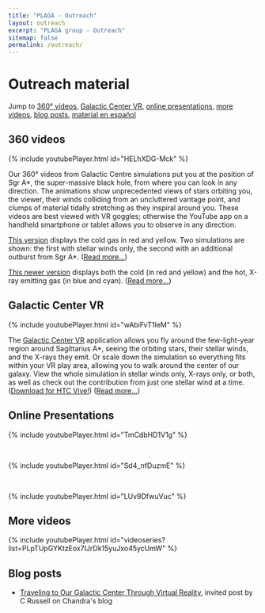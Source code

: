 ```yaml
---
title: "PLAGA - Outreach"
layout: outreach
excerpt: "PLAGA group - Outreach"
sitemap: false
permalink: /outreach/
---
```


# Outreach material

Jump to [360° videos](#360-videos), [Galactic Center VR](#galactic-center-vr), [online presentations](#online-presentations), [more videos](#more-videos), [blog posts](#blog-posts), [material en español](/plaga/divulgacion)



## 360 videos

{% include youtubePlayer.html id="HELhXDG-Mck" %}

Our 360° videos from Galactic Centre simulations put you at the
position of Sgr A*, the super-massive black hole, from where you can
look in any direction.  The animations show unprecedented views of
stars orbiting you, the viewer, their winds colliding from an
uncluttered vantage point, and clumps of material tidally stretching
as they inspiral around you.  These videos are best viewed with VR
goggles; otherwise the YouTube app on a handheld smartphone or tablet
allows you to observe in any direction.

[This version](https://youtu.be/YKzxmeABbkU)
displays the cold gas in red and yellow.  Two simulations are shown:
the first with stellar winds only, the second with an additional
outburst from Sgr A*.
([Read more...](https://www.nasa.gov/mission_pages/chandra/news/scientists-take-viewers-to-the-center-of-the-milky-way.html))


[This newer version](https://youtu.be/wBxW2_B9_Is)
displays both the cold (in red and yellow) and the
hot, X-ray emitting gas (in blue and cyan).
([Read more...](https://www.nasa.gov/mission_pages/chandra/news/galactic-center-visualization-delivers-star-power.html))


## Galactic Center VR

{% include youtubePlayer.html id="wAbiFvT1IeM" %}

The [Galactic Center VR](https://store.steampowered.com/app/1240350/Galactic_Center_VR/)
application allows you fly around the few-light-year region around
Sagittarius A*, seeing the orbiting stars, their stellar winds, and
the X-rays they emit. Or scale down the simulation so everything fits
within your VR play area, allowing you to walk around the center of
our galaxy. View the whole simulation in stellar winds only, X-rays
only, or both, as well as check out the contribution from just one
stellar wind at a time.
([Download for HTC Vive!](https://store.steampowered.com/app/1240350/Galactic_Center_VR/))
([Read more...](https://www.nasa.gov/mission_pages/chandra/news/a-new-galactic-center-adventure-in-virtual-reality.html))



## Online Presentations

{% include youtubePlayer.html id="TmCdbHD1V1g" %}
<P>&nbsp;</P>
{% include youtubePlayer.html id="Sd4_nfDuzmE" %}
<P>&nbsp;</P>
{% include youtubePlayer.html id="LUv9DfwuVuc" %}

## More videos

{% include youtubePlayer.html id="videoseries?list=PLpTUpGYKtzEox7IJrDk15yuJxo45ycUmW" %}



## Blog posts


* [Traveling to Our Galactic Center Through Virtual Reality](https://chandra.harvard.edu/blog/node/755), invited post by C Russell on Chandra's blog



<P>&nbsp;</P>